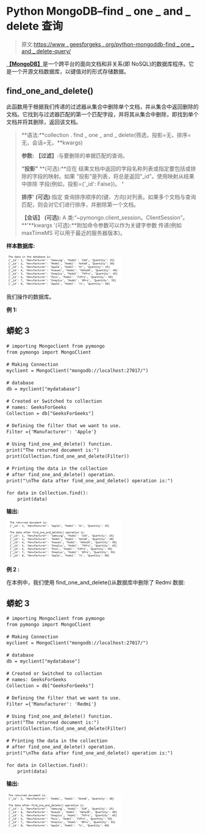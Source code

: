 # Python MongoDB–find _ one _ and _ delete 查询

> 原文:[https://www . geesforgeks . org/python-mongoddb-find _ one _ and _ delete-query/](https://www.geeksforgeeks.org/python-mongoddb-find_one_and_delete-query/)

[**【MongoDB】**](https://www.geeksforgeeks.org/mongodb-and-python/)是一个跨平台的面向文档和非关系(即 NoSQL)的数据库程序。它是一个开源文档数据库，以键值对的形式存储数据。

## **find_one_and_delete()**

此函数用于根据我们传递的过滤器从集合中删除单个文档，并从集合中返回删除的文档。它找到与过滤器匹配的第一个匹配字段，并将其从集合中删除，即找到单个文档并将其删除，返回该文档。

> **语法:**collection . find _ one _ and _ delete(筛选，投影=无，排序=无，会话=无，**kwargs)
> 
> **参数:**
> **【过滤】**:与要删除的单据匹配的查询。
> 
> **“投影”** **(可选):**应在
> 结果文档中返回的字段名称列表或指定要包括或排除的字段的映射。如果
> “投影”是列表，将总是返回“_id”。使用映射从结果中排除
> 字段(例如，投影={'_id': False})。
> **'**
> 
> **排序'** **(可选)**:指定
> 查询排序顺序的(键、方向)对列表。如果多个文档与查询匹配，则会对它们进行排序，并删除第一个文档。
> 
> **【会话】** **(可选):** A 类:“~pymongo.client_session。ClientSession”。
> **'**kwargs '(可选):**附加命令参数可以作为关键字参数
> 传递(例如 maxTimeMS 可以用于最近的服务器版本)。

**样本数据库:**

![](img/644eae03af828976b2175d20b5bab19b.png)

我们操作的数据库。

**例 1:**

## 蟒蛇 3

```
# importing Mongoclient from pymongo
from pymongo import MongoClient

# Making Connection
myclient = MongoClient("mongodb://localhost:27017/")

# database
db = myclient["mydatabase"]

# Created or Switched to collection
# names: GeeksForGeeks
Collection = db["GeeksForGeeks"]

# Defining the filter that we want to use.
Filter ={'Manufacturer': 'Apple'}

# Using find_one_and_delete() function.
print("The returned document is:")
print(Collection.find_one_and_delete(Filter))

# Printing the data in the collection
# after find_one_and_delete() operation.
print("\nThe data after find_one_and_delete() operation is:")

for data in Collection.find():
    print(data)
```

**输出:**

![](img/0c85585a5e7195d49c86078dfed6f543.png)

**例 2 :**

在本例中，我们使用 find_one_and_delete()从数据库中删除了 Redmi 数据:

## 蟒蛇 3

```
# importing Mongoclient from pymongo
from pymongo import MongoClient

# Making Connection
myclient = MongoClient("mongodb://localhost:27017/")

# database
db = myclient["mydatabase"]

# Created or Switched to collection
# names: GeeksForGeeks
Collection = db["GeeksForGeeks"]

# Defining the filter that we want to use.
Filter ={'Manufacturer': 'Redmi'}

# Using find_one_and_delete() function.
print("The returned document is:")
print(Collection.find_one_and_delete(Filter)

# Printing the data in the collection
# after find_one_and_delete() operation.
print("\nThe data after find_one_and_delete() operation is:")

for data in Collection.find():
    print(data)
```

**输出:**

![](img/2b848253386e07fcc4f075daaa2173a7.png)